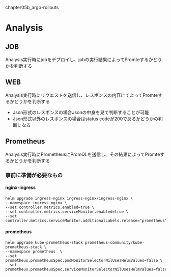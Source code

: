 chapter05b_argo-rollouts

# Analysis
## JOB
Analysis実行時にjobをデプロイし、jobの実行結果によってPromteするかどうかを判断する
## WEB
Analysis実行時にリクエストを送信し、レスポンスの内容にてよってPromteするかどうかを判断する
* Json形式のレスポンスの場合Jsonの中身を見て判断することが可能
* Json形式以外のレスポンスの場合はstatus codeが200であるかどうかの判断になる

## Prometheus
Analysis実行時にPrometheusにPromQLを送信し、その結果によってPromteするかどうかを判断する

### 事前に準備が必要なもの
#### nginx-ingress 
```
helm upgrade ingress-nginx ingress-nginx/ingress-nginx \
--namespace ingress-nginx \
--set controller.metrics.enabled=true \
--set controller.metrics.serviceMonitor.enabled=true \
--set controller.metrics.serviceMonitor.additionalLabels.release="prometheus"
```


#### prometheus
```
helm upgrade kube-prometheus-stack prometheus-community/kube-prometheus-stack \
--namespace prometheus  \
--set prometheus.prometheusSpec.podMonitorSelectorNilUsesHelmValues=false \
--set prometheus.prometheusSpec.serviceMonitorSelectorNilUsesHelmValues=false
